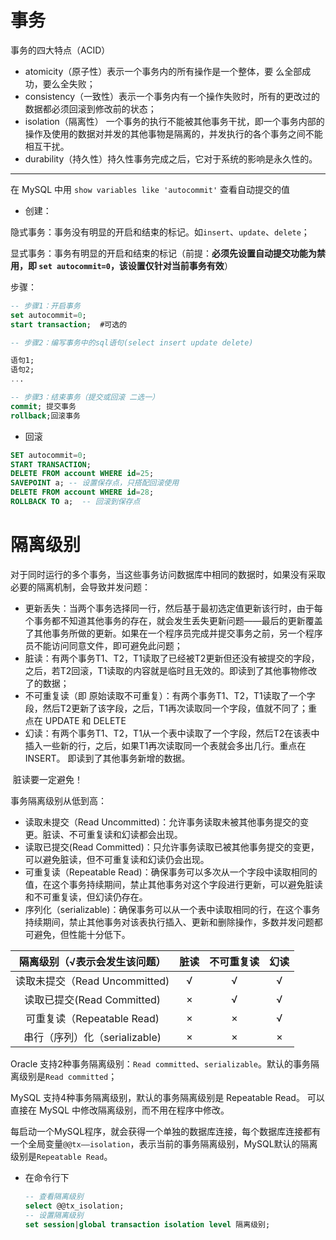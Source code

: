 # 事务

事务的四大特点（ACID） 

- atomicity（原子性）表示一个事务内的所有操作是一个整体，要 么全部成功，要么全失败；
- consistency（一致性）表示一个事务内有一个操作失败时，所有的更改过的数据都必须回滚到修改前的状态；
- isolation（隔离性） 一个事务的执行不能被其他事务干扰，即一个事务内部的操作及使用的数据对并发的其他事物是隔离的，并发执行的各个事务之间不能相互干扰。
- durability（持久性）持久性事务完成之后，它对于系统的影响是永久性的。



---

在 MySQL 中用 `show variables like 'autocommit'` 查看自动提交的值

- 创建：

隐式事务：事务没有明显的开启和结束的标记。如`insert`、`update`、`delete`；

显式事务：事务有明显的开启和结束的标记（前提：**必须先设置自动提交功能为禁用，即 `set autocommit=0`，该设置仅针对当前事务有效**）

步骤：

```sql
-- 步骤1：开启事务
set autocommit=0;
start transaction;  #可选的

-- 步骤2：编写事务中的sql语句(select insert update delete)

语句1;
语句2;
...

-- 步骤3：结束事务（提交或回滚 二选一）
commit; 提交事务
rollback;回滚事务
```

- 回滚

```sql
SET autocommit=0;
START TRANSACTION;
DELETE FROM account WHERE id=25;
SAVEPOINT a; -- 设置保存点，只搭配回滚使用
DELETE FROM account WHERE id=28;
ROLLBACK TO a;  -- 回滚到保存点
```



# 隔离级别

对于同时运行的多个事务，当这些事务访问数据库中相同的数据时，如果没有采取必要的隔离机制，会导致并发问题： 

- 更新丢失：当两个事务选择同一行，然后基于最初选定值更新该行时，由于每个事务都不知道其他事务的存在，就会发生丢失更新问题——最后的更新覆盖了其他事务所做的更新。如果在一个程序员完成并提交事务之前，另一个程序员不能访问同意文件，即可避免此问题；
- 脏读：有两个事务T1、T2，T1读取了已经被T2更新但还没有被提交的字段，之后，若T2回滚，T1读取的内容就是临时且无效的。即读到了其他事物修改了的数据；
- 不可重复读（即 原始读取不可重复）：有两个事务T1、T2，T1读取了一个字段，然后T2更新了该字段，之后，T1再次读取同一个字段，值就不同了；重点在 UPDATE 和 DELETE
- 幻读：有两个事务T1、T2，T1从一个表中读取了一个字段，然后T2在该表中插入一些新的行，之后，如果T1再次读取同一个表就会多出几行。重点在 INSERT。 即读到了其他事务新增的数据。

 脏读要一定避免！



事务隔离级别从低到高：

- 读取未提交（Read Uncommitted)：允许事务读取未被其他事务提交的变更。脏读、不可重复读和幻读都会出现。
- 读取已提交(Read Committed)：只允许事务读取已被其他事务提交的变更，可以避免脏读，但不可重复读和幻读仍会出现。
- 可重复读（Repeatable Read)：确保事务可以多次从一个字段中读取相同的值，在这个事务持续期间，禁止其他事务对这个字段进行更新，可以避免脏读和不可重复读，但幻读仍存在。
- 序列化（serializable)：确保事务可以从一个表中读取相同的行，在这个事务持续期间，禁止其他事务对该表执行插入、更新和删除操作，多数并发问题都可避免，但性能十分低下。 

| 隔离级别（√表示会发生该问题） | 脏读 | 不可重复读 | 幻读 |
| :---------------------------: | :--: | :--------: | :--: |
| 读取未提交（Read Uncommitted) |  √   |     √      |  √   |
|  读取已提交(Read Committed)   |  ×   |     √      |  √   |
|  可重复读（Repeatable Read)   |  ×   |     ×      |  √   |
| 串行（序列）化（serializable) |  ×   |     ×      |  ×   |

Oracle 支持2种事务隔离级别：`Read committed`、`serializable`。默认的事务隔离级别是`Read committed`；

MySQL 支持4种事务隔离级别，默认的事务隔离级别是 Repeatable Read。 可以直接在 MySQL 中修改隔离级别，而不用在程序中修改。 

每启动一个MySQL程序，就会获得一个单独的数据库连接，每个数据库连接都有一个全局变量`@@tx——isolation`，表示当前的事务隔离级别，MySQL默认的隔离级别是`Repeatable Read`。 

- 在命令行下

  ```sql
  -- 查看隔离级别
  select @@tx_isolation;
  -- 设置隔离级别
  set session|global transaction isolation level 隔离级别;
  ```

